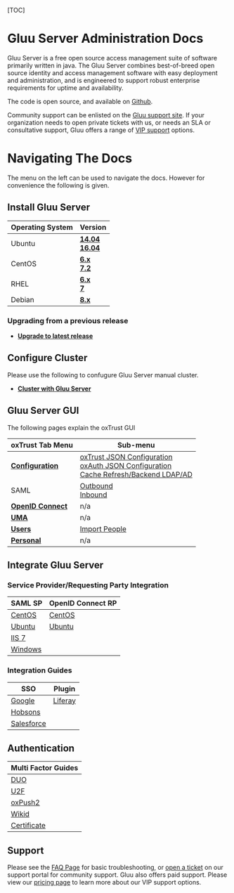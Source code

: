 [TOC]
# Gluu Server Administration Docs
Gluu Server is a free open source access management suite of software primarily written in java. The Gluu Server combines best-of-breed open source identity and access management software with easy deployment and administration, and is engineered to support robust enterprise requirements for uptime and availability.

The code is open source, and available on [Github](github.com/GluuFederation/).

Community support can be enlisted on the [Gluu support site](http://support.gluu.org). If your organization needs to open private tickets with us, or needs an SLA or consultative support, Gluu offers a range of [VIP support](gluu.org/pricing) options. 

# Navigating The Docs
The menu on the left can be used to navigate the docs. However for convenience the following is given.
## Install Gluu Server
|	Operating System	|	Version		|
|-------------------------------|-----------------------|
|	Ubuntu			|**[14.04](./deployment/ubuntu.md) <br/> [16.04](./deployment/ubuntu-xenial.md)**|
|	CentOS			|**[6.x](./deployment/centos.md) <br/> [7.2](./deployment/centos7.md)**|
|	RHEL			|**[6.x](./deployment/rhel.md) <br/> [7](./deployment/rhel7.md)**|
|	Debian			|**[8.x](./deployment/debian.md)**|

### Upgrading from a previous release
* [**Upgrade to latest release**](./deployment/upgrading.md)
## Configure Cluster
Please use the following to confugure Gluu Server manual cluster.

* [**Cluster with Gluu Server**](./cluster/index.md)
## Gluu Server GUI
The following pages explain the oxTrust GUI

|	oxTrust Tab Menu	|	Sub-menu	|
|-------------------------------|-----------------------|
|**[Configuration](./oxtrust/configuration.md)**| [oxTrust JSON Configuration](./gluu-defaults/oxtrust-properties.md) <br/>[oxAuth JSON Configuration](./gluu-defaults/oxauth-properties.md)<br/> [Cache Refresh/Backend LDAP/AD](./cache-refresh/index.md)|
|SAML|[Outbound](./integrate/outbound-saml.md)<br/> [Inbound](./integrate/inbound-saml.md)|
|**[OpenID Connect](./integrate/openid-connect.md)**|n/a|
|**[UMA](./integrate/uma.md)**|n/a|
|**[Users](./oxtrust/users.md)**|[Import People](./cache-refresh/xlsfile.md)|
|**[Personal](./oxtrust/personal.md)**|n/a|

## Integrate Gluu Server
### Service Provider/Requesting Party Integration
|	SAML SP	|	OpenID Connect RP	|
|---------------|-----------------------|
|[CentOS](./integrate/apache-saml.md)|[CentOS](./integrate/centos-installation.md)|
|[Ubuntu](./integrate/ubuntu-shib-apache.md)|[Ubuntu](./integrate/ubuntu-installation.md)|
|[IIS 7](./integrate/iis-saml.md)|
|[Windows](./integrate/saml-windows.md)|

### Integration Guides

|SSO|Plugin|
|---|------|
|[Google](./integrate/google-saml.md)|[Liferay](./integrate/oxray.md)
|[Hobsons](./integrate/hobsons-saml.md)|
|[Salesforce](./integrate/salesforce-sso.md)|

## Authentication
| Multi Factor Guides|
|--------------------|
|[DUO](./multi-factor/duo.md)|
|[U2F](./multi-factor/u2f.md)|
|[oxPush2](./multi-factor/oxpush2.md)|
|[Wikid](./multi-factor/wikid.md)|
|[Certificate](./multi-factor/cert.md)|

## Support
Please see the [FAQ Page](./faq/troubleshooting.md) for basic troubleshooting, or [open a ticket](http://support.gluu.org) on our support portal for community support. Gluu also offers paid support. Please view our [pricing page](http://gluu.org/pricing) to learn more about our VIP support options. 

